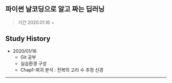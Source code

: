 ## 파이썬 날코딩으로 알고 짜는 딥러닝

> 기간 2020.01.16 ~

## Study History
* 2020/01/16
    * Git 공부
    * 실습환경 구성
    * Chap1-회귀 분석 : 전복의 고리 수 추정 신경

<hr/>


<br>
